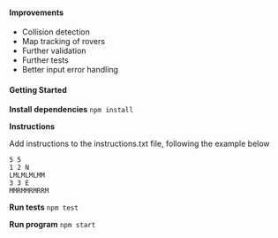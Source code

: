 #### Improvements

- Collision detection
- Map tracking of rovers
- Further validation
- Further tests
- Better input error handling

#### Getting Started

**Install dependencies**
`npm install`

**Instructions**

Add instructions to the instructions.txt file, following the example below

```
5 5
1 2 N
LMLMLMLMM
3 3 E
MMRMMRMRRM
```

**Run tests**
`npm test`

**Run program**
`npm start`
